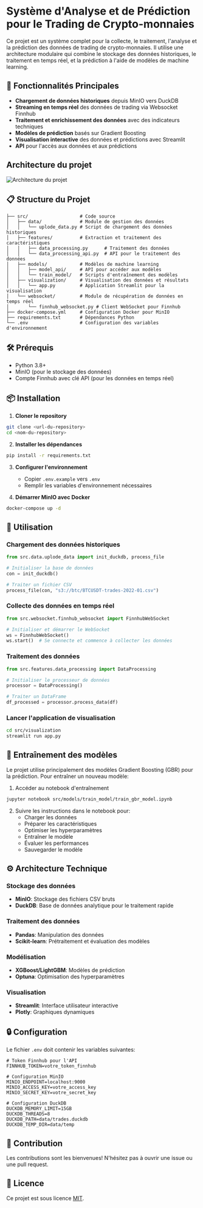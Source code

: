 # Système d'Analyse et de Prédiction pour le Trading de Crypto-monnaies

Ce projet est un système complet pour la collecte, le traitement, l'analyse et la prédiction des données de trading de crypto-monnaies. Il utilise une architecture modulaire qui combine le stockage des données historiques, le traitement en temps réel, et la prédiction à l'aide de modèles de machine learning.

## 🔑 Fonctionnalités Principales

- **Chargement de données historiques** depuis MinIO vers DuckDB
- **Streaming en temps réel** des données de trading via Websocket Finnhub
- **Traitement et enrichissement des données** avec des indicateurs techniques
- **Modèles de prédiction** basés sur Gradient Boosting
- **Visualisation interactive** des données et prédictions avec Streamlit
- **API** pour l'accès aux données et aux prédictions

## Architecture du projet

![Architecture du projet](./src/img/Diagramme%20sans%20nom.drawio.png)

## 📋 Structure du Projet

```          # Notebooks Jupyter pour l'analyse exploratoire
├── src/                   # Code source
│   ├── data/              # Module de gestion des données
│   │   └── uplode_data.py # Script de chargement des données historiques
│   ├── features/          # Extraction et traitement des caractéristiques
│   │   ├── data_processing.py      # Traitement des données
│   │   └── data_processing_api.py  # API pour le traitement des données
│   ├── models/            # Modèles de machine learning
│   │   ├── model_api/     # API pour accéder aux modèles
│   │   └── train_model/   # Scripts d'entraînement des modèles
│   ├── visualization/     # Visualisation des données et résultats
│   │   └── app.py         # Application Streamlit pour la visualisation
│   └── websocket/         # Module de récupération de données en temps réel
│       └── finnhub_websocket.py # Client WebSocket pour Finnhub
├── docker-compose.yml     # Configuration Docker pour MinIO
├── requirements.txt       # Dépendances Python
└── .env                   # Configuration des variables d'environnement
```

## 🛠️ Prérequis

- Python 3.8+
- MinIO (pour le stockage des données)
- Compte Finnhub avec clé API (pour les données en temps réel)

## 📦 Installation

1. **Cloner le repository**
```bash
git clone <url-du-repository>
cd <nom-du-repository>
```

2. **Installer les dépendances**
```bash
pip install -r requirements.txt
```

3. **Configurer l'environnement**
   - Copier `.env.example` vers `.env`
   - Remplir les variables d'environnement nécessaires

4. **Démarrer MinIO avec Docker**
```bash
docker-compose up -d
```

## 🚀 Utilisation

### Chargement des données historiques

```python
from src.data.uplode_data import init_duckdb, process_file

# Initialiser la base de données
con = init_duckdb()

# Traiter un fichier CSV
process_file(con, "s3://btc/BTCUSDT-trades-2022-01.csv")
```

### Collecte des données en temps réel

```python
from src.websocket.finnhub_websocket import FinnhubWebSocket

# Initialiser et démarrer le WebSocket
ws = FinnhubWebSocket()
ws.start()  # Se connecte et commence à collecter les données
```

### Traitement des données

```python
from src.features.data_processing import DataProcessing

# Initialiser le processeur de données
processor = DataProcessing()

# Traiter un DataFrame
df_processed = processor.process_data(df)
```

### Lancer l'application de visualisation

```bash
cd src/visualization
streamlit run app.py
```

## 🧪 Entraînement des modèles

Le projet utilise principalement des modèles Gradient Boosting (GBR) pour la prédiction. Pour entraîner un nouveau modèle:

1. Accéder au notebook d'entraînement
```bash
jupyter notebook src/models/train_model/train_gbr_model.ipynb
```

2. Suivre les instructions dans le notebook pour:
   - Charger les données
   - Préparer les caractéristiques
   - Optimiser les hyperparamètres
   - Entraîner le modèle
   - Évaluer les performances
   - Sauvegarder le modèle

## ⚙️ Architecture Technique

### Stockage des données
- **MinIO**: Stockage des fichiers CSV bruts
- **DuckDB**: Base de données analytique pour le traitement rapide

### Traitement des données
- **Pandas**: Manipulation des données
- **Scikit-learn**: Prétraitement et évaluation des modèles

### Modélisation
- **XGBoost/LightGBM**: Modèles de prédiction
- **Optuna**: Optimisation des hyperparamètres

### Visualisation
- **Streamlit**: Interface utilisateur interactive
- **Plotly**: Graphiques dynamiques

## 🔒 Configuration

Le fichier `.env` doit contenir les variables suivantes:

```
# Token Finnhub pour l'API
FINNHUB_TOKEN=votre_token_finnhub

# Configuration MinIO
MINIO_ENDPOINT=localhost:9000
MINIO_ACCESS_KEY=votre_access_key
MINIO_SECRET_KEY=votre_secret_key

# Configuration DuckDB
DUCKDB_MEMORY_LIMIT=15GB
DUCKDB_THREADS=8
DUCKDB_PATH=data/trades.duckdb
DUCKDB_TEMP_DIR=data/temp
```

## 🤝 Contribution

Les contributions sont les bienvenues! N'hésitez pas à ouvrir une issue ou une pull request.

## 📝 Licence

Ce projet est sous licence [MIT](LICENSE). 